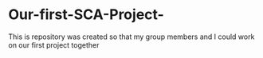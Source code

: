 # Our-first-SCA-Project-
This is repository was created so that my group members and I could work on our first project together 
